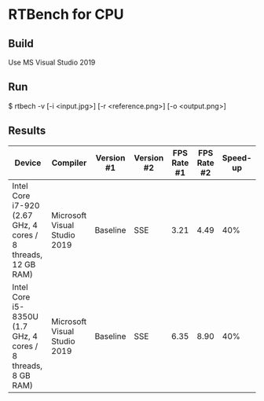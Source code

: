 # RTBench for CPU

## Build
Use MS Visual Studio 2019

## Run
$ rtbech -v <version> [-i <input.jpg>] [-r <reference.png>] [-o <output.png>]

## Results
| Device | Compiler | Version #1 | Version #2 | FPS Rate #1 | FPS Rate #2 | Speed-up |
|--------|----------|------------|------------|-------------|-------------|----------|
| Intel Core i7-920 (2.67 GHz, 4 cores / 8 threads, 12 GB RAM) | Microsoft Visual Studio 2019 | Baseline | SSE | 3.21 | 4.49 | 40% |
| Intel Core i5-8350U (1.7 GHz, 4 cores / 8 threads, 8 GB RAM) | Microsoft Visual Studio 2019 | Baseline | SSE | 6.35 | 8.90 | 40% |
